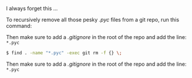 I always forget this ...

To recursively remove all those pesky *.pyc* files from a git repo, run this command:

Then make sure to add a *.gitignore* in the root of the repo and add the line: `*.pyc`
```bash
$ find . -name "*.pyc" -exec git rm -f {} \;
```

Then make sure to add a *.gitignore* in the root of the repo and add the line: `*.pyc`
